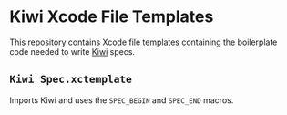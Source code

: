 # Kiwi Xcode File Templates

This repository contains Xcode file templates containing the
boilerplate code needed to write [Kiwi](https://github.com/allending/Kiwi)
specs.

## `Kiwi Spec.xctemplate`

Imports Kiwi and uses the `SPEC_BEGIN` and `SPEC_END` macros.

